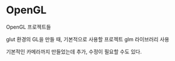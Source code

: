 # OpenGL
OpenGL 프로젝트들

glut 환경의 GL을 만들 때, 기본적으로 사용할 프로젝트
glm 라이브러리 사용

기본적인 카메라까지 만들었는데 추가, 수정이 필요할 수도 있다.
